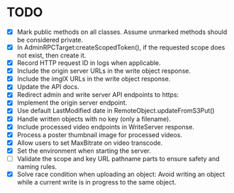 TODO
====

- [x] Mark public methods on all classes. Assume unmarked methods should be considered private.
- [x] In AdminRPCTarget:createScopedToken(), if the requested scope does not exist, then create it.
- [x] Record HTTP request ID in logs when applicable.
- [x] Include the origin server URLs in the write object response.
- [x] Include the imgIX URLs in the write object response.
- [x] Update the API docs.
- [x] Redirect admin and write server API endpoints to https:
- [x] Implement the origin server endpoint.
- [x] Use default LastModified date in RemoteObject.updateFromS3Put()
- [x] Handle written objects with no key (only a filename).
- [x] Include processed video endpoints in WriteServer response.
- [x] Process a poster thumbnail image for processed videos.
- [x] Allow users to set MaxBitrate on video transcode.
- [x] Set the environment when starting the server.
- [ ] Validate the scope and key URL pathname parts to ensure safety and naming rules.
- [x] Solve race condition when uploading an object: Avoid writing an object while a current write is in progress to the same object.
